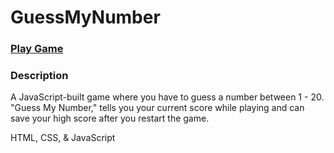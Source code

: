 # GuessMyNumber

### <a href="https://guessmynumbers.netlify.app/" target="_blank">Play Game</a>

### Description
A JavaScript-built game where you have to guess a number between 1 - 20. "Guess My Number," tells you your current score while playing and can save your high score after you restart the game.

HTML, CSS, & JavaScript
